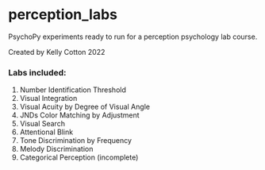 # perception_labs

PsychoPy experiments ready to run for a perception psychology lab course. 

Created by Kelly Cotton 2022


### Labs included:
 1. Number Identification Threshold 
 1. Visual Integration
 1. Visual Acuity by Degree of Visual Angle 
 1. JNDs Color Matching by Adjustment 
 1. Visual Search 
 1. Attentional Blink 
 1. Tone Discrimination by Frequency
 1. Melody Discrimination 
 1. Categorical Perception (incomplete)
